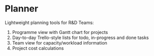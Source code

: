 # Planner

Lightweight planning tools for R&D Teams:

1. Programme view with Gantt chart for projects
2. Day-to-day Trello-style lists for todo, in-progress and done tasks
3. Team view for capacity/workload information
4. Project cost calculations

